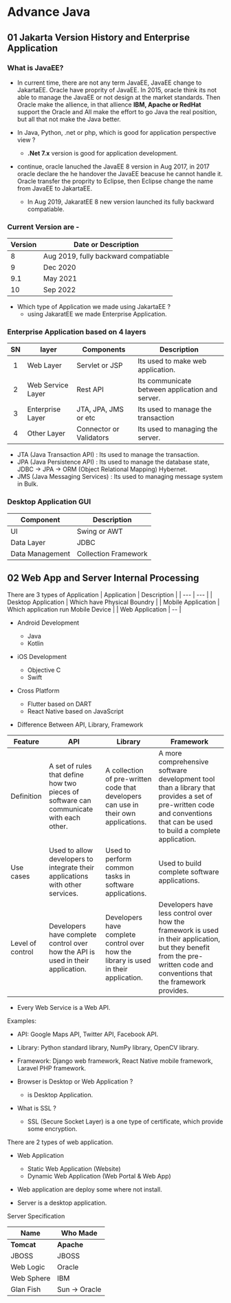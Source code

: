 # Advance Java

## 01 Jakarta Version History and Enterprise Application

### What is JavaEE?
- In current time, there are not any term JavaEE, JavaEE change to JakartaEE. Oracle have proprity of JavaEE. In 2015, oracle think its not able to manage the JavaEE or not design at the market standards. Then Oracle make the allience, in that allience **IBM, Apache or RedHat** support the Oracle and All make the effort to go Java the real position, but all that not make the Java better.

- In Java, Python, .net or php, which is good for application perspective view ?
    - **.Net 7.x** version is good for application development.

- continue, oracle lanuched the JavaEE 8 version in Aug 2017, in 2017 oracle declare the he handover the JavaEE beacuse he cannot handle it. Oracle transfer the proprity to Eclipse, then Eclipse change the name from JavaEE to JakartaEE.

    - In Aug 2019, JakaratEE 8 new version launched its fully backward compatiable.
    
### Current Version are - 

| Version | Date or Description | 
| --- | --- |
| 8 | Aug 2019, fully backward compatiable |
| 9 | Dec 2020 |
| 9.1 | May 2021 |
| 10 | Sep 2022 |
    
- Which type of Application we made using JakartaEE ?
    - using JakaratEE we made Enterprise Application.

### Enterprise Application based on 4 layers

| SN | layer | Components | Description |
| :---: | --- | --- | --- |
| 1 | Web Layer | Servlet or JSP | Its used to make web application. |
| 2 | Web Service Layer | Rest API | Its communicate between application and server. |
| 3 | Enterprise Layer | JTA, JPA, JMS or etc | Its used to manage the transaction |
| 4 | Other Layer | Connector or Validators | Its used to managing the server. |

- JTA (Java Transaction API) : Its used to manage the transaction.
- JPA (Java Persistence API) : Its used to manage the database state, JDBC -> JPA -> ORM (Object Relational Mapping) Hybernet.
- JMS (Java Messaging Services) : Its used to managing message system in Bulk.

### Desktop Application GUI

| Component | Description | 
| --- | --- |
| UI | Swing or AWT |
| Data Layer | JDBC |
| Data Management | Collection Framework |

## 02 Web App and Server Internal Processing

There are 3 types of Application
| Application | Description |
| --- | --- | 
| Desktop Application | Which have Physical Boundry |
| Mobile Application | Which application run Mobile Device |
| Web Application | -- |

- Android Development
    - Java
    - Kotlin

- iOS Development
    - Objective C
    - Swift

- Cross Platform
    - Flutter based on DART
    - React Native based on JavaScript

- Difference Between API, Library, Framework

| Feature | API | Library | Framework |
| --- | --- | --- | --- |
| Definition | A set of rules that define how two pieces of software can communicate with each other. | A collection of pre-written code that developers can use in their own applications. | A more comprehensive software development tool than a library that provides a set of pre-written code and conventions that can be used to build a complete application. |
| Use cases | Used to allow developers to integrate their applications with other services. | Used to perform common tasks in software applications. | Used to build complete software applications. |
| Level of control | Developers have complete control over how the API is used in their application. | Developers have complete control over how the library is used in their application. | Developers have less control over how the framework is used in their application, but they benefit from the pre-written code and conventions that the framework provides. |

- Every Web Service is a Web API.

Examples:
- API: Google Maps API, Twitter API, Facebook API.
- Library: Python standard library, NumPy library, OpenCV library.
- Framework: Django web framework, React Native mobile framework, Laravel PHP framework.

- Browser is Desktop or Web Application ?
    - is Desktop Application.

- What is SSL ?
    - SSL (Secure Socket Layer) is a one type of certificate, which provide some encryption.

There are 2 types of web application.
- Web Application
    - Static Web Application (Website)
    - Dynamic Web Application (Web Portal & Web App)

- Web application are deploy some where not install.
- Server is a desktop application.

Server Specification

| Name | Who Made | 
| --- | --- |
| **Tomcat** | **Apache** |
| JBOSS | JBOSS |
| Web Logic | Oracle |
| Web Sphere | IBM |
| Glan Fish | Sun -> Oracle |
